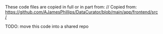 
These code files are copied in full or in part from: // Copied from: https://github.com/AJamesPhillips/DataCurator/blob/main/app/frontend/src/

TODO: move this code into a shared repo
